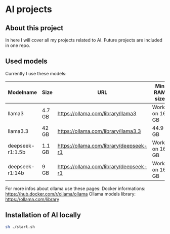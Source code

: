 # AI projects

## About this project

In here I will cover all my projects related to AI. Future projects are included in one repo.

## Used models

Currently I use these models:

| Modelname | Size | URL | Min RAM size |
| --- | --- | --- | --- |
| llama3 | 4.7 GB | https://ollama.com/library/llama3 | Works on 16 GB |
| llama3.3 | 42 GB | https://ollama.com/library/llama3.3 | 44.9 GB |
| deepseek-r1:1.5b | 1.1 GB | https://ollama.com/library/deepseek-r1 | Works on 16 GB |
| deepseek-r1:14b | 9 GB | https://ollama.com/library/deepseek-r1 | Works on 16 GB |

For more infos about ollama use these pages:
Docker informations: https://hub.docker.com/r/ollama/ollama
Ollama models library: https://ollama.com/library

## Installation of AI locally

```sh
sh ./start.sh
```